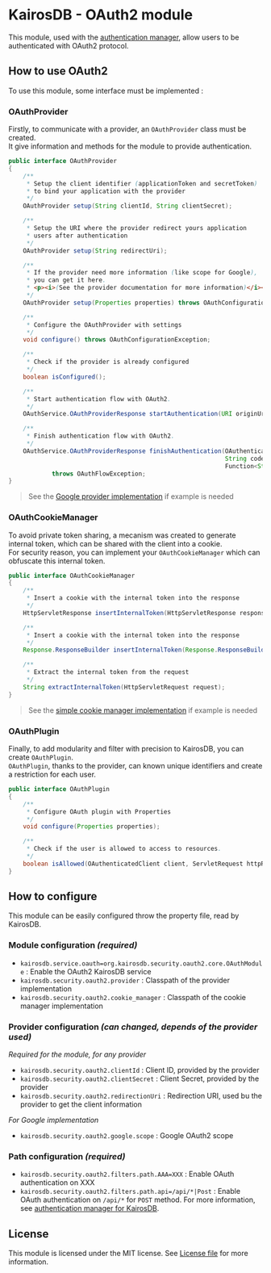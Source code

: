 KairosDB - OAuth2 module
========================
This module, used with the [authentication manager](https://github.com/Kratos-ISE/kairosdb-auth-manager), allow users to be authenticated with OAuth2 protocol.

How to use OAuth2
-----------------
To use this module, some interface must be implemented :

### OAuthProvider
Firstly, to communicate with a provider, an ``OAuthProvider`` class must be created.  
It give information and methods for the module to provide authentication.

````java
public interface OAuthProvider
{
    /**
     * Setup the client identifier (applicationToken and secretToken)
     * to bind your application with the provider
     */
    OAuthProvider setup(String clientId, String clientSecret);

    /**
     * Setup the URI where the provider redirect yours application
     * users after authentication
     */
    OAuthProvider setup(String redirectUri);

    /**
     * If the provider need more information (like scope for Google),
     * you can get it here.
     * <p><i>(See the provider documentation for more information)</i></p>
     */
    OAuthProvider setup(Properties properties) throws OAuthConfigurationException;

    /**
     * Configure the OAuthProvider with settings
     */
    void configure() throws OAuthConfigurationException;

    /**
     * Check if the provider is already configured
     */
    boolean isConfigured();

    /**
     * Start authentication flow with OAuth2.
     */
    OAuthService.OAuthProviderResponse startAuthentication(URI originUri) throws OAuthFlowException;

    /**
     * Finish authentication flow with OAuth2.
     */
    OAuthService.OAuthProviderResponse finishAuthentication(OAuthenticatingClient oAuthenticatingClient,
                                                            String code, String state,
                                                            Function<String, String> internalTokenGenerator)
            throws OAuthFlowException;
}
````
 > See the [Google provider implementation](src/main/java/org/kairosdb/security/oauth2/provider/google/OAuthGoogleProvider.java) if example is needed

### OAuthCookieManager
To avoid private token sharing, a mecanism was created to generate internal token, which can be shared with the client into a cookie.  
For security reason, you can implement your ``OAuthCookieManager`` which can obfuscate this internal token.

````java
public interface OAuthCookieManager
{
    /**
     * Insert a cookie with the internal token into the response
     */
    HttpServletResponse insertInternalToken(HttpServletResponse response, String internalToken);

    /**
     * Insert a cookie with the internal token into the response
     */
    Response.ResponseBuilder insertInternalToken(Response.ResponseBuilder response, String internalToken);

    /**
     * Extract the internal token from the request
     */
    String extractInternalToken(HttpServletRequest request);
}
````
> See the [simple cookie manager implementation](src/main/java/org/kairosdb/security/oauth2/cookie/SimpleCookieManager.java) if example is needed

### OAuthPlugin
Finally, to add modularity and filter with precision to KairosDB, you can create ``OAuthPlugin``.  
``OAuthPlugin``, thanks to the provider, can known unique identifiers and create a restriction for each user.

````java
public interface OAuthPlugin
{
    /**
     * Configure OAuth plugin with Properties
     */
    void configure(Properties properties);

    /**
     * Check if the user is allowed to access to resources.
     */
    boolean isAllowed(OAuthenticatedClient client, ServletRequest httpRequest) throws UnauthorizedClientResponse;
}
````

How to configure
----------------
This module can be easily configured throw the property file, read by KairosDB.

### Module configuration _(required)_
* `kairosdb.service.oauth=org.kairosdb.security.oauth2.core.OAuthModule` : Enable the OAuth2 KairosDB service
* `kairosdb.security.oauth2.provider` : Classpath of the provider implementation
* `kairosdb.security.oauth2.cookie_manager` : Classpath of the cookie manager implementation

### Provider configuration _(can changed, depends of the provider used)_
_Required for the module, for any provider_
* ``kairosdb.security.oauth2.clientId`` : Client ID, provided by the provider
* ``kairosdb.security.oauth2.clientSecret`` : Client Secret, provided by the provider
* ``kairosdb.security.oauth2.redirectionUri`` : Redirection URI, used bu the provider to get the client information

_For Google implementation_
* ``kairosdb.security.oauth2.google.scope`` : Google OAuth2 scope

### Path configuration _(required)_
* ``kairosdb.security.oauth2.filters.path.AAA=XXX`` : Enable OAuth authentication on XXX
* ``kairosdb.security.oauth2.filters.path.api=/api/*|Post`` : Enable OAuth authentication on `/api/*` for `POST` method. For more information, see [authentication manager for KairosDB](https://github.com/Kratos-ISE/kairosdb-auth-manager#path-configuration-for-utilspathtofilter).

License
-------
This module is licensed under the MIT license. See [License file](LICENSE) for more information.
